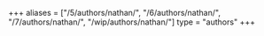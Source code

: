 +++
aliases = ["/5/authors/nathan/", "/6/authors/nathan/", "/7/authors/nathan/", "/wip/authors/nathan/"]
type = "authors"
+++
